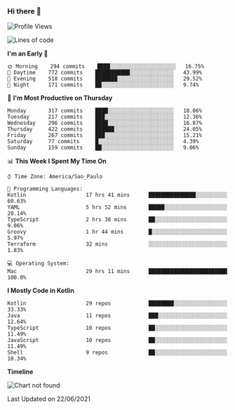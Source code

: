 ### Hi there 👋

<!--
**fernandonogueira/fernandonogueira** is a ✨ _special_ ✨ repository because its `README.md` (this file) appears on your GitHub profile.

Here are some ideas to get you started:

- 🔭 I’m currently working on ...
- 🌱 I’m currently learning ...
- 👯 I’m looking to collaborate on ...
- 🤔 I’m looking for help with ...
- 💬 Ask me about ...
- 📫 How to reach me: ...
- 😄 Pronouns: ...
- ⚡ Fun fact: ...
-->

<!--START_SECTION:waka-->
![Profile Views](http://img.shields.io/badge/Profile%20Views-3-blue)

![Lines of code](https://img.shields.io/badge/From%20Hello%20World%20I%27ve%20Written-570000%20lines%20of%20code-blue)

**I'm an Early 🐤** 

```text
🌞 Morning    294 commits    ████░░░░░░░░░░░░░░░░░░░░░   16.75% 
🌆 Daytime    772 commits    ███████████░░░░░░░░░░░░░░   43.99% 
🌃 Evening    518 commits    ███████░░░░░░░░░░░░░░░░░░   29.52% 
🌙 Night      171 commits    ██░░░░░░░░░░░░░░░░░░░░░░░   9.74%

```
📅 **I'm Most Productive on Thursday** 

```text
Monday       317 commits    ████░░░░░░░░░░░░░░░░░░░░░   18.06% 
Tuesday      217 commits    ███░░░░░░░░░░░░░░░░░░░░░░   12.36% 
Wednesday    296 commits    ████░░░░░░░░░░░░░░░░░░░░░   16.87% 
Thursday     422 commits    ██████░░░░░░░░░░░░░░░░░░░   24.05% 
Friday       267 commits    ███░░░░░░░░░░░░░░░░░░░░░░   15.21% 
Saturday     77 commits     █░░░░░░░░░░░░░░░░░░░░░░░░   4.39% 
Sunday       159 commits    ██░░░░░░░░░░░░░░░░░░░░░░░   9.06%

```


📊 **This Week I Spent My Time On** 

```text
⌚︎ Time Zone: America/Sao_Paulo

💬 Programming Languages: 
Kotlin                   17 hrs 41 mins      ███████████████░░░░░░░░░░   60.63% 
YAML                     5 hrs 52 mins       █████░░░░░░░░░░░░░░░░░░░░   20.14% 
TypeScript               2 hrs 38 mins       ██░░░░░░░░░░░░░░░░░░░░░░░   9.06% 
Groovy                   1 hr 44 mins        █░░░░░░░░░░░░░░░░░░░░░░░░   5.97% 
Terraform                32 mins             ░░░░░░░░░░░░░░░░░░░░░░░░░   1.83%

💻 Operating System: 
Mac                      29 hrs 11 mins      █████████████████████████   100.0%

```

**I Mostly Code in Kotlin** 

```text
Kotlin                   29 repos            ████████░░░░░░░░░░░░░░░░░   33.33% 
Java                     11 repos            ███░░░░░░░░░░░░░░░░░░░░░░   12.64% 
TypeScript               10 repos            ██░░░░░░░░░░░░░░░░░░░░░░░   11.49% 
JavaScript               10 repos            ██░░░░░░░░░░░░░░░░░░░░░░░   11.49% 
Shell                    9 repos             ██░░░░░░░░░░░░░░░░░░░░░░░   10.34%

```


**Timeline**

![Chart not found](https://raw.githubusercontent.com/fernandonogueira/fernandonogueira/master/charts/bar_graph.png) 


 Last Updated on 22/06/2021
<!--END_SECTION:waka-->
